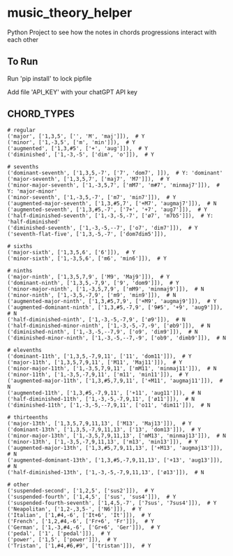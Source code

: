 # music_theory_helper
Python Project to see how the notes in chords progressions interact with each other

## To Run
Run 'pip install' to lock pipfile

Add file 'API_KEY' with your chatGPT API key

## CHORD_TYPES 
    # regular
    ('major', ['1,3,5', ['', 'M', 'maj']]),  # Y
    ('minor', ['1,-3,5', ['m', 'min']]),  # Y
    ('augmented', ['1,3,#5', ['+', 'aug']]),  # Y
    ('diminished', ['1,-3,-5', ['dim', 'o']]),  # Y

    # sevenths
    ('dominant-seventh', ['1,3,5,-7', ['7', 'dom7', ]]),  # Y: 'dominant'
    ('major-seventh', ['1,3,5,7', ['maj7', 'M7']]),  # Y
    ('minor-major-seventh', ['1,-3,5,7', ['mM7', 'm#7', 'minmaj7']]),  # Y: 'major-minor'
    ('minor-seventh', ['1,-3,5,-7', ['m7', 'min7']]),  # Y
    ('augmented-major-seventh', ['1,3,#5,7', ['+M7', 'augmaj7']]),  # N
    ('augmented-seventh', ['1,3,#5,-7', ['7+', '+7', 'aug7']]),  # Y
    ('half-diminished-seventh', ['1,-3,-5,-7', ['ø7', 'm7b5']]),  # Y: 'half-diminished'
    ('diminished-seventh', ['1,-3,-5,--7', ['o7', 'dim7']]),  # Y
    ('seventh-flat-five', ['1,3,-5,-7', ['dom7dim5']]), 

    # sixths
    ('major-sixth', ['1,3,5,6', ['6']]),  # Y
    ('minor-sixth', ['1,-3,5,6', ['m6', 'min6']]),  # Y

    # ninths
    ('major-ninth', ['1,3,5,7,9', ['M9', 'Maj9']]),  # Y
    ('dominant-ninth', ['1,3,5,-7,9', ['9', 'dom9']]),  # Y
    ('minor-major-ninth', ['1,-3,5,7,9', ['mM9', 'minmaj9']]),  # N
    ('minor-ninth', ['1,-3,5,-7,9', ['m9', 'min9']]),  # N
    ('augmented-major-ninth', ['1,3,#5,7,9', ['+M9', 'augmaj9']]),  # Y
    ('augmented-dominant-ninth', ['1,3,#5,-7,9', ['9#5', '+9', 'aug9']]),  # N
    ('half-diminished-ninth', ['1,-3,-5,-7,9', ['ø9']]),  # N
    ('half-diminished-minor-ninth', ['1,-3,-5,-7,-9', ['øb9']]),  # N
    ('diminished-ninth', ['1,-3,-5,--7,9', ['o9', 'dim9']]),  # N
    ('diminished-minor-ninth', ['1,-3,-5,--7,-9', ['ob9', 'dimb9']]),  # N

    # elevenths
    ('dominant-11th', ['1,3,5,-7,9,11', ['11', 'dom11']]),  # Y
    ('major-11th', ['1,3,5,7,9,11', ['M11', 'Maj11']]),  # Y
    ('minor-major-11th', ['1,-3,5,7,9,11', ['mM11', 'minmaj11']]),  # N
    ('minor-11th', ['1,-3,5,-7,9,11', ['m11', 'min11']]),  # Y
    ('augmented-major-11th', ['1,3,#5,7,9,11', ['+M11', 'augmaj11']]),  # N
    ('augmented-11th', ['1,3,#5,-7,9,11', ['+11', 'aug11']]),  # N
    ('half-diminished-11th', ['1,-3,-5,-7,9,11', ['ø11']]),  # N
    ('diminished-11th', ['1,-3,-5,--7,9,11', ['o11', 'dim11']]),  # N

    # thirteenths
    ('major-13th', ['1,3,5,7,9,11,13', ['M13', 'Maj13']]),  # Y
    ('dominant-13th', ['1,3,5,-7,9,11,13', ['13', 'dom13']]),  # Y
    ('minor-major-13th', ['1,-3,5,7,9,11,13', ['mM13', 'minmaj13']]),  # N
    ('minor-13th', ['1,-3,5,-7,9,11,13', ['m13', 'min13']]),  # Y
    ('augmented-major-13th', ['1,3,#5,7,9,11,13', ['+M13', 'augmaj13']]),  # N
    ('augmented-dominant-13th', ['1,3,#5,-7,9,11,13', ['+13', 'aug13']]),  # N
    ('half-diminished-13th', ['1,-3,-5,-7,9,11,13', ['ø13']]),  # N

    # other
    ('suspended-second', ['1,2,5', ['sus2']]),  # Y
    ('suspended-fourth', ['1,4,5', ['sus', 'sus4']]),  # Y
    ('suspended-fourth-seventh', ['1,4,5,-7', ['7sus', '7sus4']]),  # Y
    ('Neapolitan', ['1,2-,3,5-', ['N6']]),  # Y
    ('Italian', ['1,#4,-6', ['It+6', 'It']]),  # Y
    ('French', ['1,2,#4,-6', ['Fr+6', 'Fr']]),  # Y
    ('German', ['1,-3,#4,-6', ['Gr+6', 'Ger']]),  # Y
    ('pedal', ['1', ['pedal']]),  # Y
    ('power', ['1,5', ['power']]),  # Y
    ('Tristan', ['1,#4,#6,#9', ['tristan']]),  # Y
